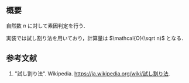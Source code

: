 ## 概要

自然数 $n$ に対して素因判定を行う．

実装では試し割り法を用いており，計算量は $\mathcal{O}(\sqrt n)$ となる．


## 参考文献

1. "試し割り法". Wikipedia. <https://ja.wikipedia.org/wiki/試し割り法>.
